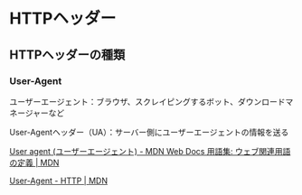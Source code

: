 # HTTPヘッダー

## HTTPヘッダーの種類

### User-Agent

ユーザーエージェント：ブラウザ、スクレイピングするボット、ダウンロードマネージャーなど

User-Agentヘッダー（UA）：サーバー側にユーザーエージェントの情報を送る

[User agent (ユーザーエージェント) - MDN Web Docs 用語集: ウェブ関連用語の定義 | MDN](https://developer.mozilla.org/ja/docs/Glossary/User_agent)

[User-Agent - HTTP | MDN](https://developer.mozilla.org/ja/docs/Web/HTTP/Headers/User-Agent)
